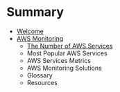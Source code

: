 # Summary

* [Welcome](README.md)
* [AWS Monitoring](docs/aws/AWS-Monitoring.md)
  * [The Number of AWS Services](docs/aws/The-Number-of-AWS-Services.md)
  * Most Popular AWS Services
  * AWS Services Metrics
  * AWS Monitoring Solutions
  * Glossary
  * Resources
